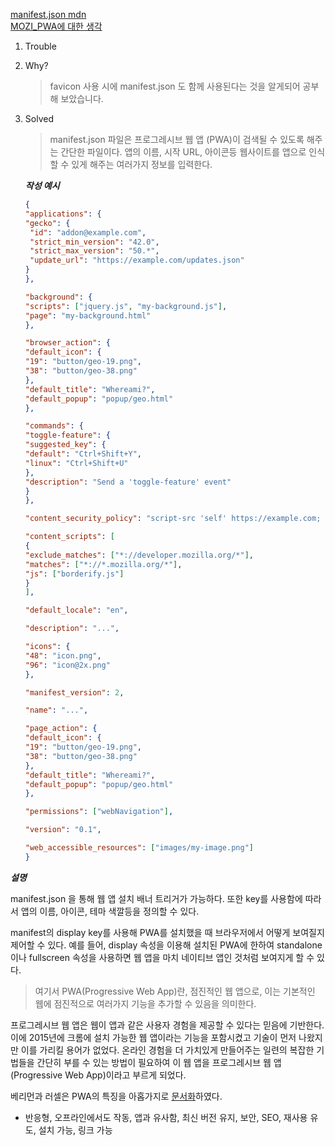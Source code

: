 [manifest.json mdn](https://developer.mozilla.org/ko/docs/Mozilla/Add-ons/WebExtensions/manifest.json)<br/>
[MOZI_PWA에 대한 생각](https://mozi.vercel.app/blog/thinking-about-pwa)

1. Trouble

2. Why?

   > favicon 사용 시에 manifest.json 도 함께 사용된다는 것을 알게되어 공부해 보았습니다.

3. Solved

   > manifest.json 파일은 프로그레시브 웹 앱 (PWA)이 검색될 수 있도록 해주는 간단한 파일이다. 앱의 이름, 시작 URL, 아이콘등 웹사이트를 앱으로 인식할 수 있게 해주는 여러가지 정보를 입력한다.

   **_작성 예시_**

   ```JSON
   {
   "applications": {
   "gecko": {
    "id": "addon@example.com",
    "strict_min_version": "42.0",
    "strict_max_version": "50.*",
    "update_url": "https://example.com/updates.json"
   }
   },

   "background": {
   "scripts": ["jquery.js", "my-background.js"],
   "page": "my-background.html"
   },

   "browser_action": {
   "default_icon": {
   "19": "button/geo-19.png",
   "38": "button/geo-38.png"
   },
   "default_title": "Whereami?",
   "default_popup": "popup/geo.html"
   },

   "commands": {
   "toggle-feature": {
   "suggested_key": {
   "default": "Ctrl+Shift+Y",
   "linux": "Ctrl+Shift+U"
   },
   "description": "Send a 'toggle-feature' event"
   }
   },

   "content_security_policy": "script-src 'self' https://example.com; object-src 'self'",

   "content_scripts": [
   {
   "exclude_matches": ["*://developer.mozilla.org/*"],
   "matches": ["*://*.mozilla.org/*"],
   "js": ["borderify.js"]
   }
   ],

   "default_locale": "en",

   "description": "...",

   "icons": {
   "48": "icon.png",
   "96": "icon@2x.png"
   },

   "manifest_version": 2,

   "name": "...",

   "page_action": {
   "default_icon": {
   "19": "button/geo-19.png",
   "38": "button/geo-38.png"
   },
   "default_title": "Whereami?",
   "default_popup": "popup/geo.html"
   },

   "permissions": ["webNavigation"],

   "version": "0.1",

   "web_accessible_resources": ["images/my-image.png"]
   }

   ```

**_설명_**

manifest.json 을 통해 웹 앱 설치 배너 트리거가 가능하다. 또한 key를 사용함에 따라서 앱의 이름, 아이콘, 테마 색깔등을 정의할 수 있다.

manifest의 display key를 사용해 PWA를 설치했을 때 브라우저에서 어떻게 보여질지 제어할 수 있다. 예를 들어, display 속성을 이용해 설치된 PWA에 한하여 standalone이나 fullscreen 속성을 사용하면 웹 앱을 마치 네이티브 앱인 것처럼 보여지게 할 수 있다.

> 여기서 PWA(Progressive Web App)란, 점진적인 웹 앱으로, 이는 기본적인 웹에 점진적으로 여러가지 기능을 추가할 수 있음을 의미한다.

프로그레시브 웹 앱은 웹이 앱과 같은 사용자 경험을 제공할 수 있다는 믿음에 기반한다. 이에 2015년에 크롬에 설치 가능한 웹 앱이라는 기능을 포함시켰고 기술이 먼저 나왔지만 이를 가리킬 용어가 없었다.
온라인 경험을 더 가치있게 만들어주는 일련의 복잡한 기법들을 간단히 부를 수 있는 방법이 필요하여 이 웹 앱을 프로그레시브 웹 앱(Progressive Web App)이라고 부르게 되었다.

베리먼과 러셀은 PWA의 특징을 아홉가지로 [문서화](https://infrequently.org/2015/06/progressive-apps-escaping-tabs-without-losing-our-soul/)하였다.

- 반응형, 오프라인에서도 작동, 앱과 유사함, 최신 버전 유지, 보안, SEO, 재사용 유도, 설치 가능, 링크 가능
